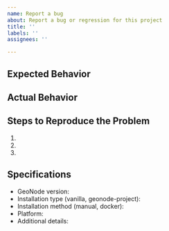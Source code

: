 ```yaml
---
name: Report a bug
about: Report a bug or regression for this project
title: ''
labels: ''
assignees: ''

---
```


## Expected Behavior


## Actual Behavior


## Steps to Reproduce the Problem

  1.
  2.
  3.

## Specifications

  - GeoNode version:
  - Installation type (vanilla, geonode-project):
  - Installation method (manual, docker):
  - Platform:
  - Additional details:
